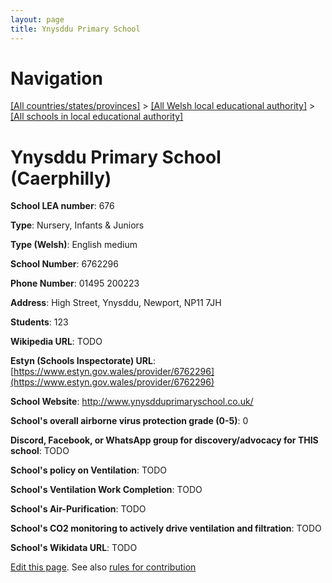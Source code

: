 ```yaml
---
layout: page
title: Ynysddu Primary School
---
```

# Navigation

[[All countries/states/provinces]](../../..) > [[All Welsh local educational authority]](../..) > [[All schools in local educational authority]](..)

# Ynysddu Primary School (Caerphilly)

**School LEA number**: 676

**Type**: Nursery, Infants & Juniors

**Type (Welsh)**: English medium

**School Number**: 6762296

**Phone Number**: 01495 200223

**Address**: High Street, Ynysddu, Newport, NP11 7JH

**Students**: 123

**Wikipedia URL**: TODO

**Estyn (Schools Inspectorate) URL**: [https://www.estyn.gov.wales/provider/6762296](https://www.estyn.gov.wales/provider/6762296)

**School Website**: http://www.ynysdduprimaryschool.co.uk/

**School's overall airborne virus protection grade (0-5)**: 0

**Discord, Facebook, or WhatsApp group for discovery/advocacy for THIS school**: TODO

**School's policy on Ventilation**: TODO

**School's Ventilation Work Completion**: TODO

**School's Air-Purification**: TODO

**School's CO2 monitoring to actively drive ventilation and filtration**: TODO

**School's Wikidata URL**: TODO




[Edit this page](https://github.com/ventilate-schools/Wales/edit/prif/./Caerphilly/Ynysddu_Primary_School.md). See also [rules for contribution](../../../contribution-rules/)